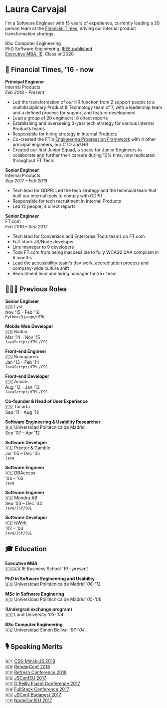 # Laura Carvajal
I'm a Software Engineer with 15 years of experience, currently leading a 20 person team at the [Financial Times](ft.com), driving our internal product transformation strategy.

BSc Computer Engineering\
PhD Software Engineering, [IEEE published](https://ieeexplore.ieee.org/author/37086623000)\
[Executive MBA, IE](https://www.ie.edu/business-school/programs/mba/executive-mba-en/). Class of 2020

## 📰 Financial Times, '16 - now

**Principal Engineer**\
Internal Products\
*Feb 2018 – Present*

- Led the transformation of our HR function from 2 support people to a multidisciplinary Product & Technology team of 7, with a leadership team and a defined process for support and feature development
- Lead a group of 20 engineers, 8 direct reports
- Establishing and overseeing 3-year tech strategy for various Internal Products teams
- Responsible for hiring strategy in Internal Products
- Co-created the FT's [Engineering Progression Framework](https://engineering-progression.ft.com/) with 4 other principal engineers, our CTO and HR
- Created our first Junior Squad, a space for Junior Engineers to collaborate and further their careers during 10% time, now replicated throughout FT Tech.

**Senior Engineer**\
Internal Products\
*Sep 2017 – Feb 2018*

- Tech lead for GDPR: Led the tech strategy and the technical team that built our internal tools to comply with GDPR
- Responsible for tech recruitment in Internal Products
- Led 12 people, 4 direct reports

**Senior Engineer**\
FT.com\
*Feb 2016 – Sep 2017*
- Tech lead for Conversion and Enterprise Tools teams on FT.com
- Full-stack JS/Node developer
- Line manager to 9 developers
- Took FT.com from being inaccessible to fully WCAG2.0AA compliant in 6 months
- Lead the accessibility team's dev work, accreditation process and company-wide culture shift
- Recruitment lead and hiring manager for 35+ team

## 👩🏻‍💻 Previous Roles

**Senior Engineer**\
🇬🇧 Lyst\
Nov '15 - Feb '16\
`Python/Django/HTML`

**Mobile Web Developer**\
🇬🇧 Badoo\
Mar '14 - Nov '15\
`JavaScript/HTML/CSS`

**Front-end Engineer**\
🇪🇸 Buongiorno\
Jan '13 – Feb '14\
`JavaScript/HTML/CSS`

**Front-end Developer**\
🇪🇸 Amaris\
Aug '12 - Jan '13\
`JavaScript/HTML/CSS`

**Co-founder & Head of User Experience**\
🇪🇸 Tocarta\
Sep '11 - Aug '12

**Software Engineering & Usability Researcher**\
🇪🇸 Universidad Politécnica de Madrid\
Sep '07 – Apr '12

**Software Developer**\
🇻🇪 Procter & Gamble\
Jul '05 – Dec '05\
`Java`

**Software Engineer**\
🇻🇪 DBAccess\
'04 – '05\
`Java`

**Software Engineer**\
🇸🇪 Mondru AB\
Sep '03 – Dec '04\
`Java/JSP/SQL`

**Software Developer**\
🇻🇪 isWeb\
'02 - '03\
`Java/JSP/SQL`

## 🎓 Education

**Executive MBA**  
🇪🇸🇬🇧 IE Business School *'19 - present*

**PhD in Software Engineering and Usability**  
🇪🇸 Universidad Politécnica de Madrid *'06-'12*

**MSc in Software Enginering**  
🇪🇸 Universidad Politécnica de Madrid *'05-'06*

**(Undergrad exchange program)**  
🇸🇪 Lund University *'03-'04*

**BSc Computer Engineering**  
🇻🇪 Universidad Simón Bolívar *'97-'04*

## 🎙️ Speaking Merits
🇧🇾 [CSS-Minsk-JS 2019](https://css-minsk-js.by/speaker/laura-carvajal)\
🇬🇧 [RenderConf 2018](https://2018.render-conf.com/talks)\
🇪🇪 [Refresh Conference 2018](http://refresh.rocks/laura-carvajal)\
🇩🇪 [JSConfEU 2017](https://2017.jsconf.eu/speakers/laura-carvajal-yes-your-site-too-can-and-should-be-accessible-lessons-learned-from-building-ftcom.html)\
🇺🇸 [O'Reilly Fluent Conference 2017](https://conferences.oreilly.com/fluent/fl-ca-2017/public/schedule/detail/58272)\
🇬🇧 [FullStack Conference 2017](https://webcache.googleusercontent.com/search?q=cache:vSkD1LE1figJ:https://skillsmatter.com/skillscasts/10165-yes-your-site-can-be-accessible-lessons-learned-in-building-ft-com+&cd=1&hl=en&ct=clnk&gl=uk)\
🇭🇺 [JSConf Budapest 2017](http://2017.jsconfbp.com/speakers/laura-carvajal/)\
🇮🇪 [NodeConfEU 2017](https://www.youtube.com/playlist?list=PL0CdgOSSGlBaxNkrUIHrhd1f3ch45f66_)
